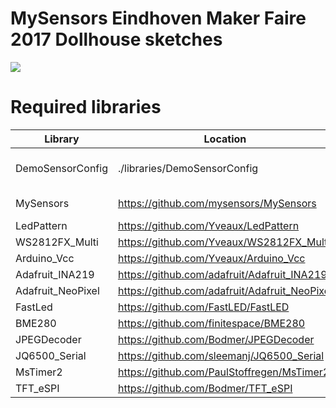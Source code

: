 # MySensors Eindhoven Maker Faire 2017 Dollhouse sketches

<img src="https://raw.githubusercontent.com/Yveaux/Dollhouse_sketches/master/images/booth.jpg"> 

Required libraries
========
| Library       | Location      | Remarks  |
| ------------- |---------------|-------|
| DemoSensorConfig | ./libraries/DemoSensorConfig | Included in this repository |
| MySensors | https://github.com/mysensors/MySensors |  2.2.x development |
| LedPattern | https://github.com/Yveaux/LedPattern ||
| WS2812FX_Multi | https://github.com/Yveaux/WS2812FX_Multi ||
| Arduino_Vcc | https://github.com/Yveaux/Arduino_Vcc ||
| Adafruit_INA219 | https://github.com/adafruit/Adafruit_INA219 ||
| Adafruit_NeoPixel | https://github.com/adafruit/Adafruit_NeoPixel ||
| FastLed | https://github.com/FastLED/FastLED ||
| BME280 | https://github.com/finitespace/BME280 ||
| JPEGDecoder | https://github.com/Bodmer/JPEGDecoder ||
| JQ6500_Serial | https://github.com/sleemanj/JQ6500_Serial ||
| MsTimer2 | https://github.com/PaulStoffregen/MsTimer2 ||
| TFT_eSPI | https://github.com/Bodmer/TFT_eSPI ||
